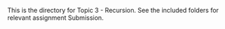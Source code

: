 This is the directory for Topic 3 - Recursion. See the included folders for relevant assignment Submission.

